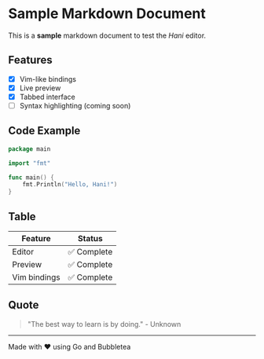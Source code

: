 # Sample Markdown Document

This is a **sample** markdown document to test the *Hani* editor.

## Features

- [x] Vim-like bindings
- [x] Live preview
- [x] Tabbed interface
- [ ] Syntax highlighting (coming soon)

## Code Example

```go
package main

import "fmt"

func main() {
    fmt.Println("Hello, Hani!")
}
```

## Table

| Feature | Status |
|---------|--------|
| Editor  | ✅ Complete |
| Preview | ✅ Complete |
| Vim bindings | ✅ Complete |

## Quote

> "The best way to learn is by doing." - Unknown

---

Made with ❤️ using Go and Bubbletea
